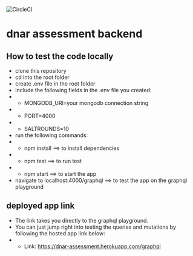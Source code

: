 ![CircleCI](https://img.shields.io/circleci/build/github/Mandonglawrence/dnar-assessment/main?style=for-the-badge&token=c9a400a55e9353ea81f9cba0940c85b12a333d30)

# dnar assessment backend
## How to test the code locally
- clone this repository
- cd into the root folder
- create .env file in the root folder
- include the following fields in the .env file you created:
- - MONGODB_URI=your mongodb connection string
- - PORT=4000
- - SALTROUNDS=10
- run the following commands:
- - npm install ==> to install dependencies
- - npm test ==> to run test
- - npm start ==> to start the app
- navigate to localhost:4000/graphql ==> to test the app on the graphql playground

## deployed app link
- The link takes you directly to the graphql playground.
- You can just jump right into testing the queries and mutations by following the hosted app link below: 
- - Link: https://dnar-assessment.herokuapp.com/graphql

